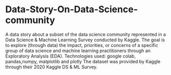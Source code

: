 # Data-Story-On-Data-Science-community
A data story about a subset of the data science community represented in a Data Science & Machine Learning Survey conducted by Kaggle. The goal is to explore (through data) the impact, priorities, or concerns of a specific group of data science and machine learning practitioners through an Exploratory Analysis (EDA).
Technologies used:
google colab, pandas,numpy, matplotlib and plotly
The dataset was provided by Kaggle through their 2020 Kaggle DS & ML Survey.

